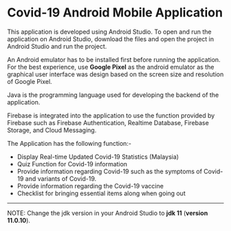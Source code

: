 # Covid-19 Android Mobile Application

This application is developed using Android Studio. To open and run the application on Android Studio, download the files and open the project in Android Studio and run the project.

An Android emulator has to be installed first before running the application. For the best experience, use **Google Pixel** as the android emulator as the graphical user interface was design based on the screen size and resolution of Google Pixel.

Java is the programming language used for developing the backend of the application.

Firebase is integrated into the application to use the function provided by Firebase such as Firebase Authentication, Realtime Database, Firebase Storage, and Cloud Messaging.

The Application has the following function:-
- Display Real-time Updated Covid-19 Statistics (Malaysia)
- Quiz Function for Covid-19 information
- Provide information regarding Covid-19 such as the symptoms of Covid-19 and variants of Covid-19.
- Provide information regarding the Covid-19 vaccine
- Checklist for bringing essential items along when going out

---

NOTE: Change the jdk version in your Android Studio to **jdk 11** (**version 11.0.10**).
